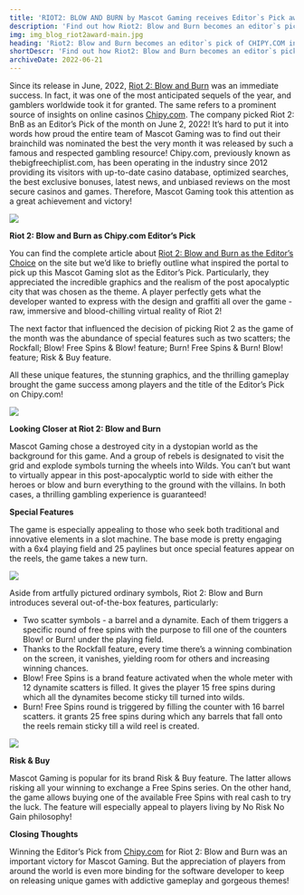 ```yaml
---
title: 'RIOT2: BLOW AND BURN by Mascot Gaming receives Editor`s Pick award'
description: 'Find out how Riot2: Blow and Burn becomes an editor`s pick slot of the month from Chipy.com portal.'
img: img_blog_riot2award-main.jpg
heading: 'Riot2: Blow and Burn becomes an editor`s pick of CHIPY.COM in June 2022'
shortDescr: 'Find out how Riot2: Blow and Burn becomes an editor`s pick slot of the month from Chipy.com portal. Discover the most relevant information about the slot`s features here!'
archiveDate: 2022-06-21
---
```

Since its release in June, 2022, [Riot 2: Blow and Burn](https://play.mascot.games/riot-2-blow-and-burn.html) was an immediate success. In fact, it was one of the most anticipated sequels of the year, and gamblers worldwide took it for granted. The same refers to a prominent source of insights on online casinos [Chipy.com](https://chipy.com). The company picked Riot 2: BnB as an Editor’s Pick of the month on June 2, 2022! It’s hard to put it into words how proud the entire team of Mascot Gaming was to find out their brainchild was nominated the best the very month it was released by such a famous and respected gambling resource! Chipy.com, previously known as thebigfreechiplist.com, has been operating in the industry since 2012 providing its visitors with up-to-date casino database, optimized searches, the best exclusive bonuses, latest news, and unbiased reviews on the most secure casinos and games. Therefore, Mascot Gaming took this attention as a great achievement and victory!

![](../../images/img_blog_riot2award-1.jpg)

**Riot 2: Blow and Burn as Chipy.com Editor’s Pick**

You can find the complete article about [Riot 2: Blow and Burn as the Editor’s Choice](https://chipy.com/news/riot-2-blow-and-burn-by-mascot-gaming-editor-s-pick-june-2022) on the site but we’d like to briefly outline what inspired the portal to pick up this Mascot Gaming slot as the Editor’s Pick. Particularly, they appreciated the incredible graphics and the realism of the post apocalyptic city that was chosen as the theme. A player perfectly gets what the developer wanted to express with the design and graffiti all over the game - raw, immersive and blood-chilling virtual reality of Riot 2!

The next factor that influenced the decision of picking Riot 2 as the game of the month was the abundance of special features such as two scatters; the Rockfall; Blow! Free Spins & Blow! feature; Burn! Free Spins & Burn! Blow! feature; Risk & Buy feature.

All these unique features, the stunning graphics, and the thrilling gameplay brought the game success among players and the title of the Editor’s Pick on Chipy.com!

![](../../images/img_blog_riot2award-2.jpg)

**Looking Closer at Riot 2: Blow and Burn**

Mascot Gaming chose a destroyed city in a dystopian world as the background for this game. And a group of rebels is designated to visit the grid and explode symbols turning the wheels into Wilds. You can’t but want to virtually appear in this post-apocalyptic world to side with either the heroes or blow and burn everything to the ground with the villains. In both cases, a thrilling gambling experience is guaranteed!

**Special Features**

The game is especially appealing to those who seek both traditional and innovative elements in a slot machine. The base mode is pretty engaging with a 6x4 playing field and 25 paylines but once special features appear on the reels, the game takes a new turn.

![](../../images/img_blog_riot2award-3.jpg)

Aside from artfully pictured ordinary symbols, Riot 2: Blow and Burn introduces several out-of-the-box features, particularly:

*   Two scatter symbols - a barrel and a dynamite. Each of them triggers a specific round of free spins with the purpose to fill one of the counters Blow! or Burn! under the playing field.
*   Thanks to the Rockfall feature, every time there’s a winning combination on the screen, it vanishes, yielding room for others and increasing winning chances.
*   Blow! Free Spins is a brand feature activated when the whole meter with 12 dynamite scatters is filled. It gives the player 15 free spins during which all the dynamites become sticky till turned into wilds.
*   Burn! Free Spins round is triggered by filling the counter with 16 barrel scatters. it grants 25 free spins during which any barrels that fall onto the reels remain sticky till a wild reel is created.

![](../../images/img_blog_riot2award-4.jpg)

**Risk & Buy**

Mascot Gaming is popular for its brand Risk & Buy feature. The latter allows risking all your winning to exchange a Free Spins series. On the other hand, the game allows buying one of the available Free Spins with real cash to try the luck. The feature will especially appeal to players living by No Risk No Gain philosophy!

**Closing Thoughts**

Winning the Editor’s Pick from [Chipy.com](https://chipy.com/games/mascot-gaming) for Riot 2: Blow and Burn was an important victory for Mascot Gaming. But the appreciation of players from around the world is even more binding for the software developer to keep on releasing unique games with addictive gameplay and gorgeous themes!
